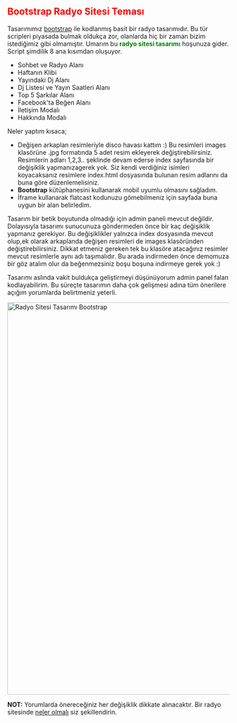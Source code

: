 <h2><span style="color: #ff0000;">Bootstrap Radyo Sitesi Teması</span></h2>
Tasarımımız <a href="http://trbootstrap.com/css/" target="_blank" rel="nofollow">bootstrap</a> ile kodlanmış basit bir radyo tasarımıdır. Bu tür scripleri piyasada bulmak oldukça zor, olanlarda hiç bir zaman bizim istediğimiz gibi olmamıştır. Umarım bu <span style="color: #008000;"><strong>radyo sitesi tasarımı</strong></span> hoşunuza gider. Script şimdilik 8 ana kısımdan oluşuyor.
<ul>
 	<li>Sohbet ve Radyo Alanı</li>
 	<li>Haftanın Klibi</li>
 	<li>Yayındaki Dj Alanı</li>
 	<li>Dj Listesi ve Yayın Saatleri Alanı</li>
 	<li>Top 5 Şarkılar Alanı</li>
 	<li>Facebook'ta Beğen Alanı</li>
 	<li>İletişim Modalı</li>
 	<li>Hakkında Modalı</li>
</ul>
Neler yaptım kısaca;
<ul>
 	<li>Değişen arkaplan resimleriyle disco havası kattım :) Bu resimleri images klasörüne .jpg formatında 5 adet resim ekleyerek değiştirebilirsiniz. Resimlerin adları 1,2,3.. şeklinde devam ederse index sayfasında bir değişiklik yapmanızagerek yok. Siz kendi verdiğiniz isimleri koyacaksanız resimlere index.html dosyasında bulunan resim adlarını da buna göre düzenlemelisiniz.</li>
 	<li><strong>Bootstrap</strong> kütüphanesini kullanarak mobil uyumlu olmasını sağladım.</li>
 	<li>İframe kullanarak flatcast kodunuzu gömebilmeniz için sayfada buna uygun bir alan belirledim.</li>
</ul>

Tasarım bir betik boyutunda olmadığı için admin paneli mevcut değildir. Dolayısıyla tasarımı sunucunuza göndermeden önce bir kaç değişiklik yapmanız gerekiyor. Bu değişiklikler yalnızca index dosyasında mevcut olup,ek olarak arkaplanda değişen resimleri de images klasöründen değiştirebilirsiniz. Dikkat etmeniz gereken tek bu klasöre atacağınız resimler mevcut resimlerle aynı adı taşımalıdır. Bu arada indirmeden önce demomuza bir göz atalım olur da beğenmezsiniz boşu boşuna indirmeye gerek yok :)

Tasarımı aslında vakit buldukça geliştirmeyi düşünüyorum admin panel falan kodlayabilirim. Bu süreçte tasarımın daha çok gelişmesi adına tüm önerilere açığım yorumlarda belirtmeniz yeterli.

<img src="https://okandiyebiri.com/wp-content/uploads/2014/06/tek-sayfa-radyo-temasi_.png" alt="Radyo Sitesi Tasarımı Bootstrap" width="888" height="auto" />
<p style="text-align: left;"><strong>NOT:</strong> Yorumlarda önereceğiniz her değişiklik dikkate alınacaktır. Bir radyo sitesinde <span style="text-decoration: underline;">neler olmalı</span> siz şekillendirin.</p>
